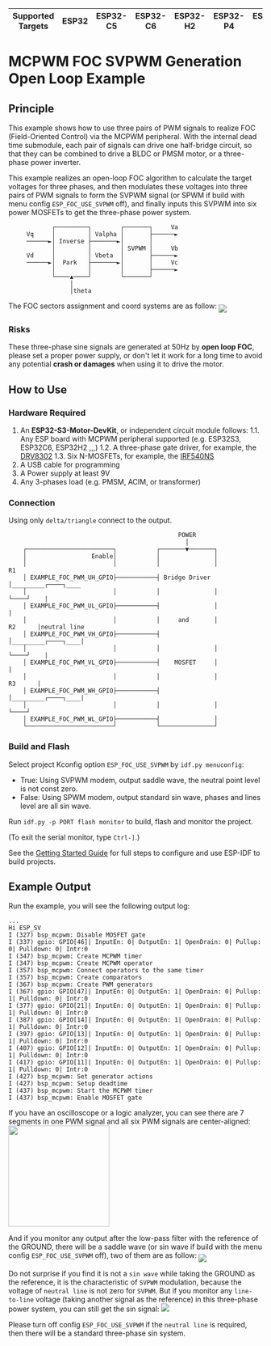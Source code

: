 | Supported Targets | ESP32 | ESP32-C5 | ESP32-C6 | ESP32-H2 | ESP32-P4 | ESP32-S3 |
| ----------------- | ----- | -------- | -------- | -------- | -------- | -------- |

# MCPWM FOC SVPWM Generation Open Loop Example

## Principle
This example shows how to use three pairs of PWM signals to realize FOC (Field-Oriented Control) via the MCPWM peripheral. With the internal dead time submodule, each pair of signals can drive one half-bridge circuit, so that they can be combined to drive a BLDC or PMSM motor, or a three-phase power inverter.

This example realizes an open-loop FOC algorithm to calculate the target voltages for three phases, and then modulates these voltages into three pairs of PWM signals to form the SVPWM signal (or SPWM if build with menu config `ESP_FOC_USE_SVPWM` off), and finally inputs this SVPWM into six power MOSFETs to get the three-phase power system.
```
            ┌─────────┐        ┌───────┐     Va
     Vq     │         │ Valpha │       ├──────►
     ──────►│ Inverse ├───────►│       │
            │         │        │ SVPWM │     Vb
     Vd     │         │ Vbeta  │       ├──────►
     ──────►│  Park   ├───────►│       │     Vc
            │         │        │       ├──────►
            └────▲────┘        └───────┘
                 │
                 │theta
```
The FOC sectors assignment and coord systems are as follow:
<img align="middle" src="img/vector_coord.png">

### Risks
These three-phase sine signals are generated at 50Hz by **open loop FOC**, please set a proper power supply, or don't let it work for a long time to avoid any potential **crash or damages** when using it to drive the motor.

## How to Use

### Hardware Required

1. An **ESP32-S3-Motor-DevKit**, or independent circuit module follows:
1.1. Any ESP board with MCPWM peripheral supported (e.g. ESP32S3, ESP32C6, ESP32H2 ,,,)
1.2. A three-phase gate driver, for example, the [DRV8302](https://www.ti.com.cn/product/zh-cn/DRV8302)
1.3. Six N-MOSFETs, for example, the [IRF540NS](https://www.infineon.com/cms/en/product/power/mosfet/12v-300v-n-channel-power-mosfet/irf540ns/)
2. A USB cable for programming
3. A Power supply at least 9V
4. Any 3-phases load (e.g. PMSM, ACIM, or transformer)

### Connection
Using only `delta/triangle` connect to the output.
```
                                               POWER
                                                 │
    ┌────────────────────────┐           ┌───────▼───────┐
    │                  Enable│           │               │
    │                        │           │               │           R1
    │ EXAMPLE_FOC_PWM_UH_GPIO├───────────┤ Bridge Driver │_________┌────┐____
    │                        │           │               │         └────┘    |
    │ EXAMPLE_FOC_PWM_UL_GPIO├───────────┤               │                   |
    │                        │           │     and       │           R2      |neutral line
    │ EXAMPLE_FOC_PWM_VH_GPIO├───────────┤               │_________┌────┐____|
    │                        │           │               │         └────┘    |
    │ EXAMPLE_FOC_PWM_VL_GPIO├───────────┤    MOSFET     │                   |
    │                        │           │               │           R3      |
    │ EXAMPLE_FOC_PWM_WH_GPIO├───────────┤               │_________┌────┐____|
    │                        │           │               │         └────┘
    │ EXAMPLE_FOC_PWM_WL_GPIO├───────────┤               │
    └────────────────────────┘           └───────────────┘
```


### Build and Flash

Select project Kconfig option `ESP_FOC_USE_SVPWM` by `idf.py menuconfig`:
- True: Using SVPWM modem, output saddle wave, the neutral point level is not const zero.
- False: Using SPWM modem, output standard sin wave, phases and lines level are all sin wave.

Run `idf.py -p PORT flash monitor` to build, flash and monitor the project.

(To exit the serial monitor, type ``Ctrl-]``.)

See the [Getting Started Guide](https://docs.espressif.com/projects/esp-idf/en/latest/get-started/index.html) for full steps to configure and use ESP-IDF to build projects.


## Example Output

Run the example, you will see the following output log:
```
...
Hi ESP_SV
I (327) bsp_mcpwm: Disable MOSFET gate
I (337) gpio: GPIO[46]| InputEn: 0| OutputEn: 1| OpenDrain: 0| Pullup: 0| Pulldown: 0| Intr:0
I (347) bsp_mcpwm: Create MCPWM timer
I (347) bsp_mcpwm: Create MCPWM operator
I (357) bsp_mcpwm: Connect operators to the same timer
I (357) bsp_mcpwm: Create comparators
I (367) bsp_mcpwm: Create PWM generators
I (367) gpio: GPIO[47]| InputEn: 0| OutputEn: 1| OpenDrain: 0| Pullup: 1| Pulldown: 0| Intr:0
I (377) gpio: GPIO[21]| InputEn: 0| OutputEn: 1| OpenDrain: 0| Pullup: 1| Pulldown: 0| Intr:0
I (387) gpio: GPIO[14]| InputEn: 0| OutputEn: 1| OpenDrain: 0| Pullup: 1| Pulldown: 0| Intr:0
I (397) gpio: GPIO[13]| InputEn: 0| OutputEn: 1| OpenDrain: 0| Pullup: 1| Pulldown: 0| Intr:0
I (407) gpio: GPIO[12]| InputEn: 0| OutputEn: 1| OpenDrain: 0| Pullup: 1| Pulldown: 0| Intr:0
I (417) gpio: GPIO[11]| InputEn: 0| OutputEn: 1| OpenDrain: 0| Pullup: 1| Pulldown: 0| Intr:0
I (427) bsp_mcpwm: Set generator actions
I (427) bsp_mcpwm: Setup deadtime
I (437) bsp_mcpwm: Start the MCPWM timer
I (437) bsp_mcpwm: Enable MOSFET gate
```

If you have an oscilloscope or a logic analyzer, you can see there are 7 segments in one PWM signal and all six PWM signals are center-aligned:
<img align="middle" height="200" src="img/6pwm.png">

And if you monitor any output after the low-pass filter with the reference of the GROUND, there will be a saddle wave (or sin wave if build with the menu config `ESP_FOC_USE_SVPWM` off), two of them are as follow:
<img align="middle" src="img/phase_wave.png">

Do not surprise if you find it is not a `sin wave` while taking the GROUND as the reference, it is the characteristic of `SVPWM` modulation, because the voltage of `neutral line` is not zero for `SVPWM`. But if you monitor any `line-to-line` voltage (taking another signal as the reference) in this three-phase power system, you can still get the sin signal:
<img src="img/line_diff.png">

Please turn off config `ESP_FOC_USE_SVPWM` if the `neutral line` is required, then there will be a standard three-phase sin system.
